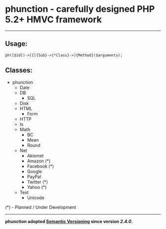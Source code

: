 # phunction - carefully designed PHP 5.2+ HMVC framework

<hr />

## Usage:

	ph([$id])->[{[{Sub}->]*Class}->]{Method}($arguments);

## Classes:

* phunction
   * Date
   * DB
      * SQL
   * Disk
   * HTML
      * Form
   * HTTP
   * Is
   * Math
      * BC
      * Mean
      * Round
   * Net
      * Akismet
      * Amazon (*)
      * Facebook (*)
      * Google
      * PayPal
      * Twitter (*)
      * Yahoo (*)
   * Text
      * Unicode

(*) - Planned / Under Development

<hr />

**phunction adopted [Semantic Versioning](http://semver.org/) since version *2.4.0*.**